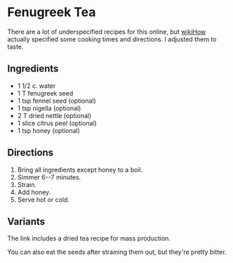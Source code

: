 # Fenugreek Tea

There are a lot of underspecified recipes for this online, but [wikiHow](https://www.wikihow.com/Make-Fenugreek-Tea) actually specified some cooking times and directions.  I adjusted them to taste.

## Ingredients

* 1 1/2 c. water
* 1 T fenugreek seed
* 1 tsp fennel seed (optional)
* 1 tsp nigella (optional)
* 2 T dried nettle (optional)
* 1 slice citrus peel (optional)
* 1 tsp honey (optional)

## Directions

1. Bring all ingredients except honey to a boil.
2. Simmer 6--7 minutes.
3. Strain.
4. Add honey.
5. Serve hot or cold.

## Variants

The link includes a dried tea recipe for mass production.

You can also eat the seeds after straining them out, but they're pretty bitter.
